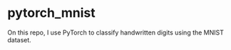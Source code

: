 # pytorch_mnist
On this repo, I use PyTorch to classify handwritten digits using the MNIST dataset.
